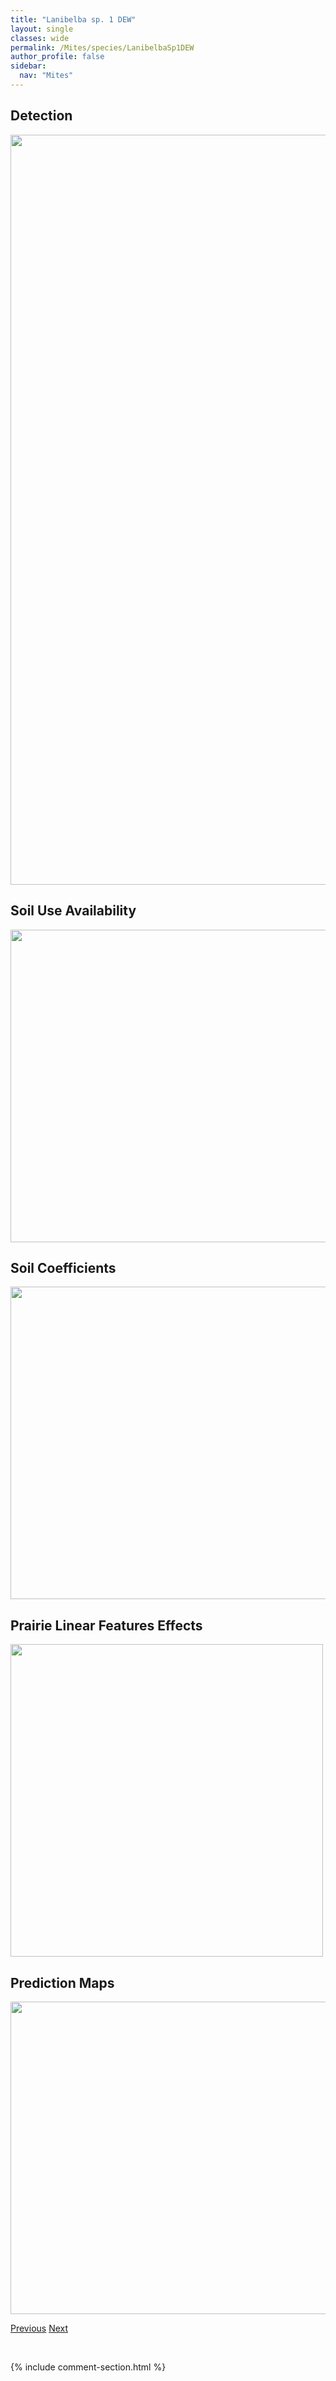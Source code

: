 ```yaml
---
title: "Lanibelba sp. 1 DEW"
layout: single
classes: wide
permalink: /Mites/species/LanibelbaSp1DEW
author_profile: false
sidebar:
  nav: "Mites"
---
```


<h2>Detection</h2>

<a href="https://drive.google.com/uc?export=view&id=1u5LWVQwitEcMl3BhlH4LNX__wKCWnTds">
<img src="https://drive.google.com/uc?export=view&id=1u5LWVQwitEcMl3BhlH4LNX__wKCWnTds" height = "1200" width = "800">
</a>


<h2>Soil Use Availability</h2>

<a href="https://drive.google.com/uc?export=view&id=1XTom1o0JWpWN5oMj-jVr-paHJBgmT_Mt">
<img src="https://drive.google.com/uc?export=view&id=1XTom1o0JWpWN5oMj-jVr-paHJBgmT_Mt" height = "500" width = "1000">
</a>


<h2>Soil Coefficients</h2>

<a href="https://drive.google.com/uc?export=view&id=1tpEN0YSdufxkZkuFKD4pdLNhIJhp_iJI">
<img src="https://drive.google.com/uc?export=view&id=1tpEN0YSdufxkZkuFKD4pdLNhIJhp_iJI" height = "500" width = "1000">
</a>


<h2>Prairie Linear Features Effects</h2>

<a href="https://drive.google.com/uc?export=view&id=1BiaoCjoaRRki8eDY0bpm2hVASf6PK7C-">
<img src="https://drive.google.com/uc?export=view&id=1BiaoCjoaRRki8eDY0bpm2hVASf6PK7C-" height = "500" width = "500">
</a>


<h2>Prediction Maps</h2>

<a href="https://drive.google.com/uc?export=view&id=1zHjIGGELYYhaasg68J8lww87WKjaLMAT">
<img src="https://drive.google.com/uc?export=view&id=1zHjIGGELYYhaasg68J8lww87WKjaLMAT" height = "500" width = "1000">
</a>


<a href="/DevelopmentWebsite/Mites/species/JoshuellaAgrosticula" class="pagination--pager" title="Joshuella agrosticula">Previous</a> <a href="/DevelopmentWebsite/Mites/species/LauroppiaSp3LML" class="pagination--pager" title="Lauroppia sp. 3 LML">Next</a>

<p>&nbsp;</p>

{% include comment-section.html %}
